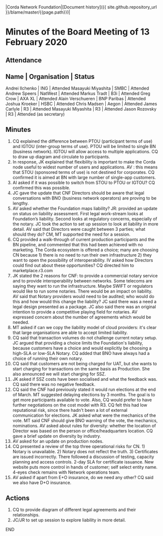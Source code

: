 |Corda Network Foundation|[Document history]({{ site.github.repository_url }}/blame/master/{{page.path}})|

Minutes of the Board Meeting of 13 February 2020
================================================

Attendance
----------

Name                  | Organisation  | Status
------------------------------------------------
Andrei Ilchenko       | ING           | Attended
Masayuki Miyashita    | SMBC          | Attended
Andrew Speers         | NatWest       | Attended
Markus Tradt          | B3i           | Attended
Greg Crow             | AXA XL        | Attended
Alain Verschueren     | BNP Paribas   | Attended
Joshua Kroeker        | HSBC          | Attended
Chris Madsen          | Aegon         | Attended
James Carlyle         | R3            | Attended
Masayuki Miyashita    | R3            | Attended
Jason Rozovsky        | R3            | Attended (as secretary)


Minutes
-------
1. CQ explained the difference between PTOU (participant terms of use) and IGTOU (inter-group terms of use). PTOU will be 
limited to single BN (business network). IGTOU will allow access to multiple applications. CQ to draw up diagram and 
circulate to participants.
2. In response, JK explained that flexibility is important to make the Corda node useful to widest number of users and 
applications. AV : this means that STOU (sponsored terms of use) is not destined for corporates. CQ confirmed it is 
aimed at BN with large number of single-app customers.
3. AI asked if it was possible to switch from STOU to PTOU or IGTOU? CQ confirmed this was possible.
4. JC gave the update that CNF Directors should be aware that legal conversations with BNO (business network operators) 
are proving to be lengthy.
5. AV asked whether the Foundation maps liability? JR: provided an update on status on liability assessment. 
First legal work-stream looks at Foundation’s liability. Second looks at regulatory concerns, especially of the notary. 
JC took the action to set up session to look at liability in more detail. AV said that Directors were caught between 
3 parties; what should they do? CM, MT supported the need for a session.
6. CQ provided a walk-through of current production participants and the BN pipeline, and commented that this had been 
achieved with no marketing. The Corda ecosystem is offered a choice; many are choosing CN because 1) there is no need to run 
their own infrastructure 2) they want to open the possibility of interoperability. IV asked how Directors could find 
out about these opportunities? CQ directed him to marketplace.r3.com
7. JK stated the 2 reasons for CNF: to provide a commercial notary service and to provide interoperability between 
networks. Some telecoms are saying they want to run the infrastructure. Maybe SWIFT or regulators would like to run some 
notaries. There would be an impact on liability. AV said that Notary providers would need to be audited; who would do 
this and how would this change the liability? JC said there was a need a legal design presented as a package. JC also 
said there was an original intention to provide a competitive playing field for notaries. AV expressed concern about the 
number of agreements which would be needed. 
8. MT asked if can we copy the liability model of cloud providers: it's clear that large organisations are able to 
accept limited liability.
9. CQ said that transaction volumes do not challenge current notary setup. JC argued that providing a choice limits the 
Foundation's liability, because customers have a choice and would explicitly be choosing a high-SLA or low-SLA Notary. 
CQ added that BNO have always had a choice of running their own notary.
10. CQ said that customers are not being charged for UAT, but she wants to start charging for transactions on the same 
basis as Production. She also announced we will start charging for SSZ.
11. JK asked if SSZ costs have been socialised and what the feedback was. CQ said there was no negative feedback. 
12. CQ said the CNF had previously stated it would run elections at the end of March. MT suggested delaying elections 
by 3 months. The goal is to get more participants available to vote. Also, CQ would prefer to have further negotiations 
on the cost model with R3. CQ felt this had low reputational risk, since there hadn't been a lot of external communication 
for elections. JK asked what were the mechanics of the vote. MT said CNF should give BNO warning of the vote, the 
mechanics, nominations. AV asked about rules for diversity: whether the location of Director was based on the person or 
office/headquarters location. CQ gave a brief update on diversity by industry.
14. AV asked for an update on production nodes.
15. CQ presented a review of the top three operational risks for CN. 1) Notary is unavailable. 2) Notary does not 
reflect the truth. 3) Certificates are issued incorrectly. There followed a discussion of testing, capacity planning and 
access controls. 2-day SLA for certificate issuance. New website puts more control in hands of customer; self select 
entity name. 4-eyes check remains with Network operations team.
16. AV asked if apart from E+O insurance, do we need any other? CQ said we also have D+O insurance. 
   
Actions
-------
1. CQ to provide diagram of different legal agreements and their relationships. 
2. JC/JR to set up session to explore liability in more detail.

END
